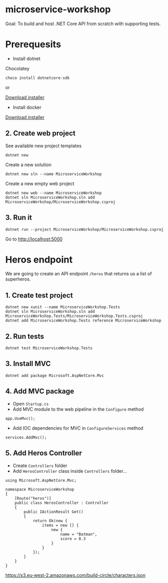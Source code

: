 # microservice-workshop

Goal: To build and host .NET Core API from scratch with supporting tests.

# Prerequesits
- Install dotnet

Chocolatey
```
choco install dotnetcore-sdk
```

or

[Download installer](https://www.microsoft.com/net/download)

- Install docker

[Download installer](https://www.docker.com/products/docker-desktop)

## 2. Create web project
See available new project templates
```
dotnet new
```

Create a new solution
```
dotnet new sln --name MicroserviceWorkshop
```

Create a new empty web project
```
dotnet new web --name MicroserviceWorkshop
dotnet sln MicroserviceWorkshop.sln add MicroserviceWorkshop/MicroserviceWorkshop.csproj
```


## 3. Run it
```
dotnet run --project MicroserviceWorkshop/MicroserviceWorkshop.csproj
```
Go to [http://localhost:5000](http://localhost:5000)



# Heros endpoint
We are going to create an API endpoint `/heros` that returns us a list of superheros.


## 1. Create test project
```
dotnet new xunit --name MicroserviceWorkshop.Tests
dotnet sln MicroserviceWorkshop.sln add MicroserviceWorkshop.Tests/MicroserviceWorkshop.Tests.csproj
dotnet add MicroserviceWorkshop.Tests reference MicroserviceWorkshop
```

## 2. Run tests
```
dotnet test MicroserviceWorkshop.Tests
```


## 3. Install MVC
```
dotnet add package Microsoft.AspNetCore.Mvc
```


## 4. Add MVC package
- Open `Startup.cs`
- Add MVC module to the web pipeline in the `Configure` method
```
app.UseMvc();
```
- Add IOC dependencies for MVC in `ConfigureServices` method
```
services.AddMvc();
```


## 5. Add Heros Controller
- Create `Controllers` folder
- Add `HerosController` class inside `Controllers` folder...
```
using Microsoft.AspNetCore.Mvc;

namespace MicroserviceWorkshop
{
    [Route("heros")]
    public class HerosController : Controller
    {
        public IActionResult Get()
        {
            return Ok(new {
                items = new [] {
                    new {
                        name = "Batman",
                        score = 8.3
                    }
                }
            });
        }
    }
}
```


https://s3.eu-west-2.amazonaws.com/build-circle/characters.json